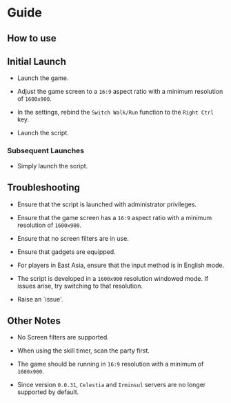 # Guide

## How to use

## Initial Launch

- Launch the game.

- Adjust the game screen to a `16:9` aspect ratio with a minimum resolution of
  `1600x900`.

- In the settings, rebind the `Switch Walk/Run` function to the `Right Ctrl`
  key.

- Launch the script.

### Subsequent Launches

- Simply launch the script.

## Troubleshooting

- Ensure that the script is launched with administrator privileges.

- Ensure that the game screen has a `16:9` aspect ratio with a minimum
  resolution of `1600x900`.

- Ensure that no screen filters are in use.

- Ensure that gadgets are equipped.

- For players in East Asia, ensure that the input method is in English mode.

- The script is developed in a `1600x900` resolution windowed mode. If issues
  arise, try switching to that resolution.

- Raise an `issue'.

## Other Notes

- No Screen filters are supported.

- When using the skill timer, scan the party first.

- The game should be running in `16:9` resolution with a minimum of `1600x900`.

- Since version `0.0.31`, `Celestia` and `Irminsul` servers are no longer
  supported by default.
